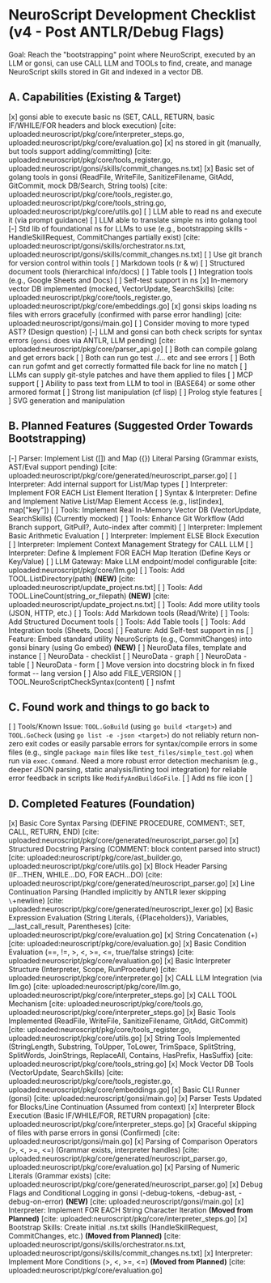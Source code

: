 # NeuroScript Development Checklist (v4 - Post ANTLR/Debug Flags)

Goal: Reach the "bootstrapping" point where NeuroScript, executed by an LLM or gonsi, can use CALL LLM and TOOLs to find, create, and manage NeuroScript skills stored in Git and indexed in a vector DB.

## A. Capabilities (Existing & Target)

[x] gonsi able to execute basic ns (SET, CALL, RETURN, basic IF/WHILE/FOR headers and block execution) [cite: uploaded:neuroscript/pkg/core/interpreter_steps.go, uploaded:neuroscript/pkg/core/evaluation.go]
[x] ns stored in git (manually, but tools support adding/committing) [cite: uploaded:neuroscript/pkg/core/tools_register.go, uploaded:neuroscript/gonsi/skills/commit_changes.ns.txt]
[x] Basic set of golang tools in gonsi (ReadFile, WriteFile, SanitizeFilename, GitAdd, GitCommit, mock DB/Search, String tools) [cite: uploaded:neuroscript/pkg/core/tools_register.go, uploaded:neuroscript/pkg/core/tools_string.go, uploaded:neuroscript/pkg/core/utils.go]
[ ] LLM able to read ns and execute it (via prompt guidance)
[ ] LLM able to translate simple ns into golang tool
[-] Std lib of foundational ns for LLMs to use (e.g., bootstrapping skills - HandleSkillRequest, CommitChanges partially exist) [cite: uploaded:neuroscript/gonsi/skills/orchestrator.ns.txt, uploaded:neuroscript/gonsi/skills/commit_changes.ns.txt]
[ ] Use git branch for version control within tools
[ ] Markdown tools (r & w)
[ ] Structured document tools (hierarchical info/docs)
[ ] Table tools
[ ] Integration tools (e.g., Google Sheets and Docs)
[ ] Self-test support in ns
[x] In-memory vector DB implemented (mocked, VectorUpdate, SearchSkills) [cite: uploaded:neuroscript/pkg/core/tools_register.go, uploaded:neuroscript/pkg/core/embeddings.go]
[x] gonsi skips loading ns files with errors gracefully (confirmed with parse error handling) [cite: uploaded:neuroscript/gonsi/main.go]
[ ] Consider moving to more typed AST? (Design question)
[-] LLM and gonsi can both check scripts for syntax errors (`gonsi` does via ANTLR, LLM pending) [cite: uploaded:neuroscript/pkg/core/parser_api.go]
[ ] Both can compile golang and get errors back
[ ] Both can run go test ./... etc and see errors
[ ] Both can run gofmt and get correctly formatted file back for line no match
[ ] LLMs can supply git-style patches and have them applied to files
[ ] MCP support
[ ] Ability to pass text from LLM to tool in (BASE64) or some other armored format
[ ] Strong list manipulation (cf lisp)
[ ] Prolog style features
[ ] SVG generation and manipulation


## B. Planned Features (Suggested Order Towards Bootstrapping)

[-] Parser: Implement List ([]) and Map ({}) Literal Parsing (Grammar exists, AST/Eval support pending) [cite: uploaded:neuroscript/pkg/core/generated/neuroscript_parser.go]
[ ] Interpreter: Add internal support for List/Map types
[ ] Interpreter: Implement FOR EACH List Element Iteration
[ ] Syntax & Interpreter: Define and Implement Native List/Map Element Access (e.g., list[index], map["key"])
[ ] Tools: Implement Real In-Memory Vector DB (VectorUpdate, SearchSkills) (Currently mocked)
[ ] Tools: Enhance Git Workflow (Add Branch support, GitPull?, Auto-index after commit)
[ ] Interpreter: Implement Basic Arithmetic Evaluation
[ ] Interpreter: Implement ELSE Block Execution
[ ] Interpreter: Implement Context Management Strategy for CALL LLM
[ ] Interpreter: Define & Implement FOR EACH Map Iteration (Define Keys or Key/Value)
[ ] LLM Gateway: Make LLM endpoint/model configurable [cite: uploaded:neuroscript/pkg/core/llm.go]
[ ] Tools: Add TOOL.ListDirectory(path) **(NEW)** [cite: uploaded:neuroscript/update_project.ns.txt]
[ ] Tools: Add TOOL.LineCount(string_or_filepath) **(NEW)** [cite: uploaded:neuroscript/update_project.ns.txt]
[ ] Tools: Add more utility tools (JSON, HTTP, etc.)
[ ] Tools: Add Markdown tools (Read/Write)
[ ] Tools: Add Structured Document tools
[ ] Tools: Add Table tools
[ ] Tools: Add Integration tools (Sheets, Docs)
[ ] Feature: Add Self-test support in ns
[ ] Feature: Embed standard utility NeuroScripts (e.g., CommitChanges) into gonsi binary (using Go embed) **(NEW)**
[ ] NeuroData files, template and instance
[ ] NeuroData - checklist
[ ] NeuroData - graph
[ ] NeuroData - table
[ ] NeuroData - form
[ ] Move version into docstring block in fn fixed format -- lang version
[ ] Also add FILE_VERSION
[ ] TOOL.NeuroScriptCheckSyntax(content)
[ ] nsfmt

## C. Found work and things to go back to

[ ] Tools/Known Issue: `TOOL.GoBuild` (using `go build <target>`) and `TOOL.GoCheck` (using `go list -e -json <target>`) do not reliably return non-zero exit codes or easily parsable errors for syntax/compile errors in some files (e.g., single `package main` files like `test_files/simple_test.go`) when run via `exec.Command`. Need a more robust error detection mechanism (e.g., deeper JSON parsing, static analysis/linting tool integration) for reliable error feedback in scripts like `ModifyAndBuildGoFile`.
[ ] Add ns file icon
[ ]

## D. Completed Features (Foundation)

[x] Basic Core Syntax Parsing (DEFINE PROCEDURE, COMMENT:, SET, CALL, RETURN, END) [cite: uploaded:neuroscript/pkg/core/generated/neuroscript_parser.go]
[x] Structured Docstring Parsing (COMMENT: block content parsed into struct) [cite: uploaded:neuroscript/pkg/core/ast_builder.go, uploaded:neuroscript/pkg/core/utils.go]
[x] Block Header Parsing (IF...THEN, WHILE...DO, FOR EACH...DO) [cite: uploaded:neuroscript/pkg/core/generated/neuroscript_parser.go]
[x] Line Continuation Parsing (Handled implicitly by ANTLR lexer skipping `\`+newline) [cite: uploaded:neuroscript/pkg/core/generated/neuroscript_lexer.go]
[x] Basic Expression Evaluation (String Literals, {{Placeholders}}, Variables, __last_call_result, Parentheses) [cite: uploaded:neuroscript/pkg/core/evaluation.go]
[x] String Concatenation (+) [cite: uploaded:neuroscript/pkg/core/evaluation.go]
[x] Basic Condition Evaluation (==, !=, >, <, >=, <=, true/false strings) [cite: uploaded:neuroscript/pkg/core/evaluation.go]
[x] Basic Interpreter Structure (Interpreter, Scope, RunProcedure) [cite: uploaded:neuroscript/pkg/core/interpreter.go]
[x] CALL LLM Integration (via llm.go) [cite: uploaded:neuroscript/pkg/core/llm.go, uploaded:neuroscript/pkg/core/interpreter_steps.go]
[x] CALL TOOL Mechanism [cite: uploaded:neuroscript/pkg/core/tools.go, uploaded:neuroscript/pkg/core/interpreter_steps.go]
[x] Basic Tools Implemented (ReadFile, WriteFile, SanitizeFilename, GitAdd, GitCommit) [cite: uploaded:neuroscript/pkg/core/tools_register.go, uploaded:neuroscript/pkg/core/utils.go]
[x] String Tools Implemented (StringLength, Substring, ToUpper, ToLower, TrimSpace, SplitString, SplitWords, JoinStrings, ReplaceAll, Contains, HasPrefix, HasSuffix) [cite: uploaded:neuroscript/pkg/core/tools_string.go]
[x] Mock Vector DB Tools (VectorUpdate, SearchSkills) [cite: uploaded:neuroscript/pkg/core/tools_register.go, uploaded:neuroscript/pkg/core/embeddings.go]
[x] Basic CLI Runner (gonsi) [cite: uploaded:neuroscript/gonsi/main.go]
[x] Parser Tests Updated for Blocks/Line Continuation (Assumed from context)
[x] Interpreter Block Execution (Basic IF/WHILE/FOR, RETURN propagation) [cite: uploaded:neuroscript/pkg/core/interpreter_steps.go]
[x] Graceful skipping of files with parse errors in gonsi (Confirmed) [cite: uploaded:neuroscript/gonsi/main.go]
[x] Parsing of Comparison Operators (>, <, >=, <=) (Grammar exists, interpreter handles) [cite: uploaded:neuroscript/pkg/core/generated/neuroscript_parser.go, uploaded:neuroscript/pkg/core/evaluation.go]
[x] Parsing of Numeric Literals (Grammar exists) [cite: uploaded:neuroscript/pkg/core/generated/neuroscript_parser.go]
[x] Debug Flags and Conditional Logging in gonsi (-debug-tokens, -debug-ast, -debug-on-error) **(NEW)** [cite: uploaded:neuroscript/gonsi/main.go]
[x] Interpreter: Implement FOR EACH String Character Iteration **(Moved from Planned)** [cite: uploaded:neuroscript/pkg/core/interpreter_steps.go]
[x] Bootstrap Skills: Create initial .ns.txt skills (HandleSkillRequest, CommitChanges, etc.) **(Moved from Planned)** [cite: uploaded:neuroscript/gonsi/skills/orchestrator.ns.txt, uploaded:neuroscript/gonsi/skills/commit_changes.ns.txt]
[x] Interpreter: Implement More Conditions (>, <, >=, <=) **(Moved from Planned)** [cite: uploaded:neuroscript/pkg/core/evaluation.go]